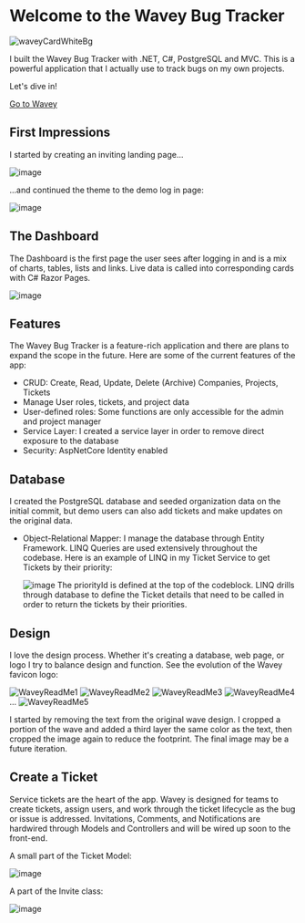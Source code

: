 <h1>Welcome to the Wavey Bug Tracker</h1>

![waveyCardWhiteBg](https://github.com/StevesGitRepo/HotBug/assets/104333881/d0dbdf45-cbb8-4cd4-b4ed-4c9c97a9d9c5)

I built the Wavey Bug Tracker with .NET, C#, PostgreSQL and MVC.  This is a powerful application that I actually use to track bugs on my own projects. 

Let's dive in!  

<a href="https://hotbug-production.up.railway.app/" target="_blank">Go to Wavey</a>


<h2>First Impressions</h2>

I started by creating an inviting landing page...

![image](https://github.com/StevesGitRepo/HotBug/assets/104333881/074fb188-fe3a-43da-85d3-f396dc61dafd)

...and continued the theme to the demo log in page:

![image](https://github.com/StevesGitRepo/HotBug/assets/104333881/957f3957-ca1d-4798-be3b-a637a7fdaeba)


<h2>The Dashboard</h2>

The Dashboard is the first page the user sees after logging in and is a mix of charts, tables, lists and links.  Live data is called into corresponding cards with C# Razor Pages.
 
![image](https://github.com/StevesGitRepo/HotBug/assets/104333881/b2a74f70-1259-416d-8484-1adb902e64d5)

 
<h2>Features</h2>

The Wavey Bug Tracker is a feature-rich application and there are plans to expand the scope in the future.  Here are some of the current features of the app:

  * CRUD: Create, Read, Update, Delete (Archive) Companies, Projects, Tickets
  * Manage User roles, tickets, and project data
  * User-defined roles: Some functions are only accessible for the admin and project manager
  * Service Layer: I created a service layer in order to remove direct exposure to the database
  * Security: AspNetCore Identity enabled

<h2>Database</h2>

I created the PostgreSQL database and seeded organization data on the initial commit, but demo users can also add tickets and make updates on the original data.

  * Object-Relational Mapper: I manage the database through Entity Framework.  LINQ Queries are used extensively throughout the codebase.
      Here is an example of LINQ in my Ticket Service to get Tickets by their priority:

     ![image](https://github.com/StevesGitRepo/HotBug/assets/104333881/92c4db04-67b9-4df9-a461-92de02e5c2db)
     The priorityId is defined at the top of the codeblock.  LINQ drills through database to define the Ticket details that need to be called in order to return the tickets by their priorities.
<h2>Design</h2>

I love the design process.  Whether it's creating a database, web page, or logo I try to balance design and function.
      See the evolution of the Wavey favicon logo:
      
      
  ![WaveyReadMe1](https://github.com/StevesGitRepo/HotBug/assets/104333881/f6ad8628-028c-4947-9423-33d958de4000)
  ![WaveyReadMe2](https://github.com/StevesGitRepo/HotBug/assets/104333881/25be4e13-f7cf-4a6b-bc61-5f6f3d33bde5)
  ![WaveyReadMe3](https://github.com/StevesGitRepo/HotBug/assets/104333881/e81e9bd2-a1d7-499a-a675-881fd8a29108)
  ![WaveyReadMe4](https://github.com/StevesGitRepo/HotBug/assets/104333881/76514740-56d3-4b1d-a832-44816a3c6eee) ... 
  ![WaveyReadMe5](https://github.com/StevesGitRepo/HotBug/assets/104333881/927b033a-a560-4c32-be61-15a6b4e0a6e8)

I started by removing the text from the original wave design. I cropped a portion of the wave and added a third layer the same color as the text, then cropped the image again to reduce the footprint. The final image may be a future iteration.


<h2>Create a Ticket</h2>

Service tickets are the heart of the app.  Wavey is designed for teams to create tickets, assign users, and work through the ticket lifecycle as the bug or issue is addressed. Invitations, Comments, and Notifications are hardwired through Models and Controllers and will be wired up soon to the front-end.

A small part of the Ticket Model:

![image](https://github.com/StevesGitRepo/HotBug/assets/104333881/8afed775-a1a4-43a5-baad-941aa5fd9391)


A part of the Invite class:

![image](https://github.com/StevesGitRepo/HotBug/assets/104333881/0f2aec7e-d8c2-42b1-a805-e13bf89e74fc)


